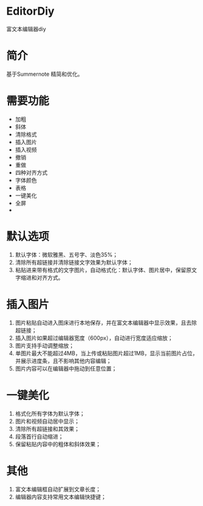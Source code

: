 # EditorDiy
富文本编辑器diy

# 简介

基于Summernote 精简和优化。

# 需要功能

 * 加粗
 * 斜体
 * 清除格式
 * 插入图片
 * 插入视频
 * 撤销
 * 重做
 * 四种对齐方式
 * 字体颜色
 * 表格
 * 一键美化
 * 全屏
 * 

# 默认选项

1. 默认字体：微软雅黑、五号字、淡色35%；
2. 清除所有超链接并清除链接文字效果为默认字体；
3. 粘贴进来带有格式的文字图片，自动格式化：默认字体、图片居中，保留原文字缩进和对齐方式。

# 插入图片

1. 图片粘贴自动进入图床进行本地保存，并在富文本编辑器中显示效果，且去除超链接；
2. 插入图片如果超过编辑器宽度（600px），自动进行宽度适应缩放；
3. 图片支持手动调整缩放；
4. 单图片最大不能超过4MB，当上传或粘贴图片超过1MB，显示当前图片占位，并展示进度条，且不影响其他内容编辑；
5. 图片内容可以在编辑器中拖动到任意位置；

# 一键美化

1. 格式化所有字体为默认字体；
2. 图片和视频自动居中显示；
3. 清除所有超链接和其效果；
4. 段落首行自动缩进；
5. 保留粘贴内容中的粗体和斜体效果；

# 其他

1. 富文本编辑框自动扩展到文章长度；
2. 编辑器内容支持常用文本编辑快捷键；

